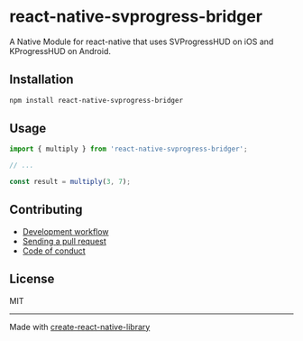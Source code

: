 # react-native-svprogress-bridger

A Native Module for react-native that uses SVProgressHUD on iOS and KProgressHUD on Android.

## Installation


```sh
npm install react-native-svprogress-bridger
```


## Usage


```js
import { multiply } from 'react-native-svprogress-bridger';

// ...

const result = multiply(3, 7);
```


## Contributing

- [Development workflow](CONTRIBUTING.md#development-workflow)
- [Sending a pull request](CONTRIBUTING.md#sending-a-pull-request)
- [Code of conduct](CODE_OF_CONDUCT.md)

## License

MIT

---

Made with [create-react-native-library](https://github.com/callstack/react-native-builder-bob)
